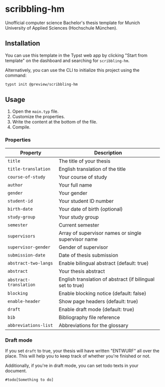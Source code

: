 # scribbling-hm

Unofficial computer science Bachelor's thesis template for Munich University of Applied Sciences (Hochschule München).

## Installation
You can use this template in the Typst web app by clicking "Start from template" on the dashboard and searching for ``scribbling-hm``.

Alternatively, you can use the CLI to initialize this project using the command:

```bash
typst init @preview/scribbling-hm
```

## Usage
1. Open the ``main.typ`` file.
2. Customize the properties.
3. Write the content at the bottom of the file.
4. Compile.

### Properties

| Property | Description |
|----------|-------------|
| `title` | The title of your thesis |
| `title-translation` | English translation of the title |
| `course-of-study` | Your course of study |
| `author` | Your full name |
| `gender` | Your gender |
| `student-id` | Your student ID number |
| `birth-date` | Your date of birth (optional) |
| `study-group` | Your study group |
| `semester` | Current semester |
| `supervisors` | Array of supervisor names or single supervisor name |
| `supervisor-gender` | Gender of supervisor |
| `submission-date` | Date of thesis submission |
| `abstract-two-langs` | Enable bilingual abstract (default: true) |
| `abstract` | Your thesis abstract |
| `abstract-translation` | English translation of abstract (if bilingual set to true) |
| `blocking` | Enable blocking notice (default: false) |
| `enable-header` | Show page headers (default: true) |
| `draft` | Enable draft mode (default: true) |
| `bib` | Bibliography file reference |
| `abbreviations-list` | Abbreviations for the glossary |

### Draft mode

If you set ``draft`` to true, your thesis will have written "ENTWURF" all over the place. This will help you to keep track of whether you're finished or not.

Additionally, if you're in draft mode, you can set todo texts in your document.

```typst
#todo[Something to do]
```
